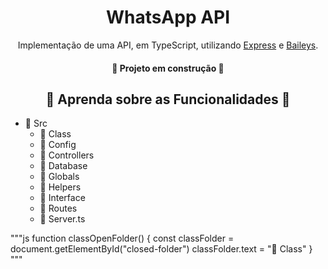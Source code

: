 <h1 align="center">WhatsApp API</h1>
<p align="center">Implementação de uma API, em TypeScript, utilizando <a href="https://expressjs.com/pt-br/">Express</a> e <a href="https://github.com/WhiskeySockets/Baileys">Baileys</a>. </p>
<h4 align="center">🚧  Projeto em construção  🚧</h4>

<h2 align="center">📖 Aprenda sobre as Funcionalidades 📖 </h2>
<p align="center">
  <ul>
    <li>📂 Src
      <ul>
        <li id="closed-folder" class="closed-folder" onclick="">📁 Class</li>
          <ul hidden class="classfiles">
            <li>📓 instance.ts</li>
            <li>📓 session.ts</li>
          </ul>
        <li>📁 Config</li>
        <li>📁 Controllers</li>
        <li>📁 Database</li>
        <li>📁 Globals</li>
        <li>📁 Helpers</li>
        <li>📁 Interface</li>
        <li>📁 Routes</li>
        <li>📝 Server.ts</li>
      </ul>
    </li>
  </ul>
</p>
"""js
  function classOpenFolder() {
    const classFolder = document.getElementById("closed-folder")
    classFolder.text = "📂 Class"
  }
"""
